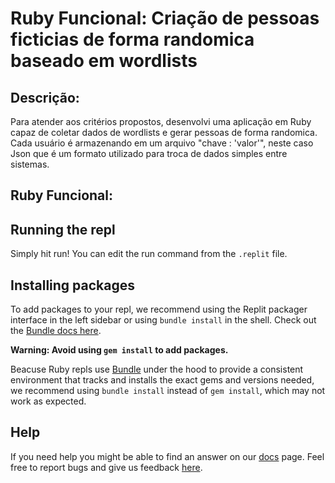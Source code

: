 # Ruby Funcional: Criação de pessoas ficticias de forma randomica baseado em wordlists

## Descrição:

Para atender aos critérios propostos, desenvolvi uma aplicação em Ruby capaz de coletar dados de wordlists e gerar pessoas de forma randomica. Cada usuário é armazenando em um arquivo "chave : 'valor'", neste caso Json que é um formato utilizado para troca de dados simples entre sistemas.


## Ruby Funcional:

## Running the repl

Simply hit run! You can edit the run command from the `.replit` file.

## Installing packages

To add packages to your repl, we recommend using the Replit packager interface in the left sidebar or using `bundle install` in the shell. Check out the [Bundle docs here](https://bundler.io/v2.3/#getting-started).

**Warning: Avoid using `gem install` to add packages.**

Beacuse Ruby repls use [Bundle](https://bundler.io/) under the hood to provide a consistent environment that tracks and installs the exact gems and versions needed, we recommend using `bundle install` instead of `gem install`, which may not work as expected.

## Help

If you need help you might be able to find an answer on our [docs](https://docs.replit.com) page. Feel free to report bugs and give us feedback [here](https://replit.com/support).
